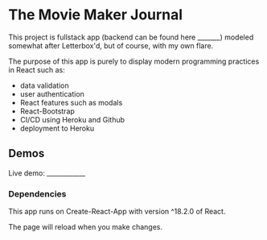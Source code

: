 # The Movie Maker Journal

This project is fullstack app (backend can be found here _______) modeled somewhat after Letterbox'd, but of course, with my own flare. 

The purpose of this app is purely to display modern programming practices in React such as:

- data validation
- user authentication
- React features such as modals
- React-Bootstrap
- CI/CD using Heroku and Github
- deployment to Heroku

## Demos

Live demo: ____________

### Dependencies

This app runs on Create-React-App with version ^18.2.0 of React.

The page will reload when you make changes.


